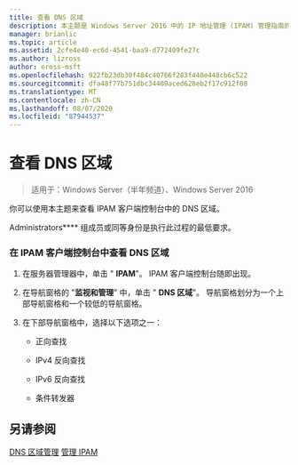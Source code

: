 ```yaml
---
title: 查看 DNS 区域
description: 本主题是 Windows Server 2016 中的 IP 地址管理 (IPAM) 管理指南的一部分。
manager: brianlic
ms.topic: article
ms.assetid: 2cfe4e40-ec6d-4541-baa9-d772409fe27c
ms.author: lizross
author: eross-msft
ms.openlocfilehash: 922fb23db30f484c40766f283f440e448cb6c522
ms.sourcegitcommit: dfa48f77b751dbc34409aced628eb2f17c912f08
ms.translationtype: MT
ms.contentlocale: zh-CN
ms.lasthandoff: 08/07/2020
ms.locfileid: "87944537"
---
```

# <a name="view-dns-zones"></a>查看 DNS 区域

>适用于：Windows Server（半年频道）、Windows Server 2016

你可以使用本主题来查看 IPAM 客户端控制台中的 DNS 区域。

Administrators**** 组成员或同等身份是执行此过程的最低要求。

### <a name="to-view-dns-zones-in-the-ipam-client-console"></a>在 IPAM 客户端控制台中查看 DNS 区域

1.  在服务器管理器中，单击 " **IPAM**"。 IPAM 客户端控制台随即出现。

2.  在导航窗格的 "**监视和管理**" 中，单击 " **DNS 区域**"。  导航窗格划分为一个上部导航窗格和一个较低的导航窗格。

3.  在下部导航窗格中，选择以下选项之一：

    -   正向查找

    -   IPv4 反向查找

    -   IPv6 反向查找

    -   条件转发器

## <a name="see-also"></a>另请参阅
[DNS 区域管理](DNS-Zone-Management.md) 
[管理 IPAM](Manage-IPAM.md)




